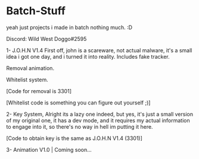 # Batch-Stuff
yeah just projects i made in batch nothing much.
:D

Discord: Wild West Doggo#2595

1- J.O.H.N V1.4 First off, john is a scareware, not actual malware, it's a small idea i got one day, and i turned it into reality.
Includes fake tracker.

Removal animation.

Whitelist system.

[Code for removal is 3301]

[Whitelist code is something you can figure out yourself ;)]


2- Key System, Alright its a lazy one indeed, but yes, it's just a small version of my original one, it has a dev mode, and it requires my
actual information to engage into it, so there's no way in hell im putting it here.

[Code to obtain key is the same as J.O.H.N V1.4 (3301)]




3- Animation V1.0 | Coming soon...
